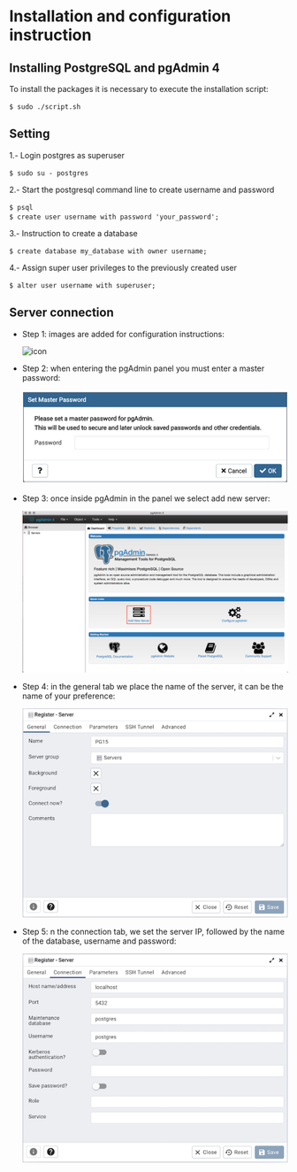 Installation and configuration instruction
==========================================

Installing PostgreSQL and pgAdmin 4
-----------------------------------

To install the packages it is necessary to execute the installation script:

`$ sudo ./script.sh`

Setting
-------

1.- Login postgres as superuser

`$ sudo su - postgres`

2.- Start the postgresql command line to create username and password

`$ psql`  
`$ create user username with password 'your_password';`

3.- Instruction to create a database

`$ create database my_database with owner username;`

4.- Assign super user privileges to the previously created user

`$ alter user username with superuser;`

Server connection
-----------------

*   Step 1: images are added for configuration instructions:
    
    ![icon](./assets/images/pgadmin_icon.jpg)
*   Step 2: when entering the pgAdmin panel you must enter a master password:
    
    ![screenshot 1](./assets/images/screenshot_1.png)
*   Step 3: once inside pgAdmin in the panel we select add new server:
    
    ![screenshot 2](./assets/images/screenshot_2.png)
*   Step 4: in the general tab we place the name of the server, it can be the name of your preference:
    
    ![screenshot 3](./assets/images/screenshot_3.png)
*   Step 5: n the connection tab, we set the server IP, followed by the name of the database, username and password:
    
    ![screenshot 3](./assets/images/server_connection.png)


